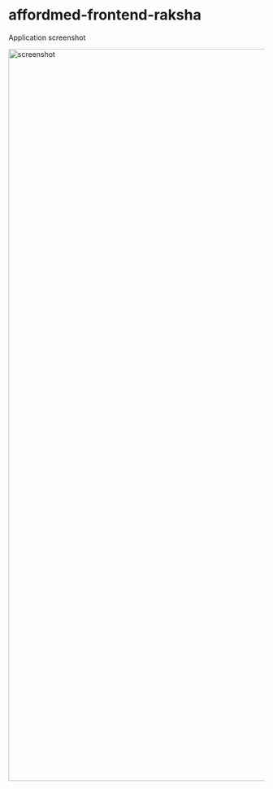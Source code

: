 # affordmed-frontend-raksha

Application screenshot

<img width="1440" alt="screenshot" src="https://github.com/user-attachments/assets/8e3f4689-4d5f-4a60-9a2e-274e51a04cf1">
